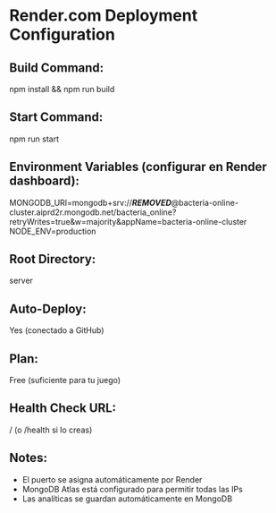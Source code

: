 # Render.com Deployment Configuration

## Build Command:

npm install && npm run build

## Start Command:

npm run start

## Environment Variables (configurar en Render dashboard):

MONGODB_URI=mongodb+srv://***REMOVED***@bacteria-online-cluster.aiprd2r.mongodb.net/bacteria_online?retryWrites=true&w=majority&appName=bacteria-online-cluster
NODE_ENV=production

## Root Directory:

server

## Auto-Deploy:

Yes (conectado a GitHub)

## Plan:

Free (suficiente para tu juego)

## Health Check URL:

/ (o /health si lo creas)

## Notes:

- El puerto se asigna automáticamente por Render
- MongoDB Atlas está configurado para permitir todas las IPs
- Las analíticas se guardan automáticamente en MongoDB
